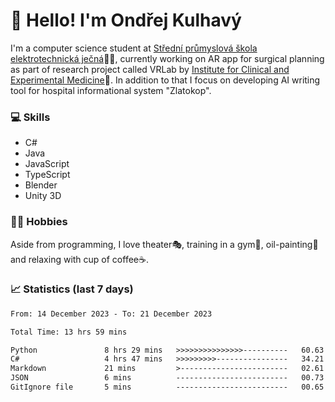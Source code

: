# 👋 Hello! I'm Ondřej Kulhavý

I'm a computer science student at [Střední průmyslová škola elektrotechnická ječná](https://www.spsejecna.cz/)👨‍🎓, currently working on AR app for surgical planning as part of research project called VRLab by [Institute for Clinical and Experimental Medicine](https://www.ikem.cz/en/)🏥.
In addition to that I focus on developing AI writing tool for hospital informational system "Zlatokop".

### 💻 Skills
- C#
- Java
- JavaScript
- TypeScript
- Blender
- Unity 3D

### 🏋️‍♂️ Hobbies

Aside from programming, I love theater🎭, training in a gym💪, oil-painting🎨 and relaxing with cup of coffee☕.
### 📈 Statistics (last 7 days)
<!--START_SECTION:waka-->

```txt
From: 14 December 2023 - To: 21 December 2023

Total Time: 13 hrs 59 mins

Python               8 hrs 29 mins   >>>>>>>>>>>>>>>----------   60.63 %
C#                   4 hrs 47 mins   >>>>>>>>>----------------   34.21 %
Markdown             21 mins         >------------------------   02.61 %
JSON                 6 mins          -------------------------   00.73 %
GitIgnore file       5 mins          -------------------------   00.65 %
```

<!--END_SECTION:waka-->



